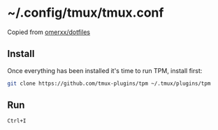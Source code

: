 # ~/.config/tmux/tmux.conf

Copied from [omerxx/dotfiles](https://github.com/omerxx/dotfiles/blob/master/tmux/README.md) 

## Install
Once everything has been installed it's time to run TPM, install first:
```bash
git clone https://github.com/tmux-plugins/tpm ~/.tmux/plugins/tpm
```

## Run
`Ctrl+I`
